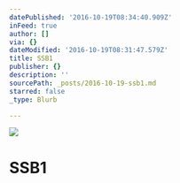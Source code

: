 ```yaml
---
datePublished: '2016-10-19T08:34:40.909Z'
inFeed: true
author: []
via: {}
dateModified: '2016-10-19T08:31:47.579Z'
title: SSB1
publisher: {}
description: ''
sourcePath: _posts/2016-10-19-ssb1.md
starred: false
_type: Blurb

---
```

![](https://the-grid-user-content.s3-us-west-2.amazonaws.com/9183bb08-8183-448e-8a70-0ff765981ba7.jpg)

# SSB1